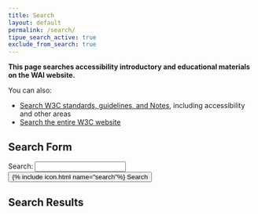```yaml
---
title: Search
layout: default
permalink: /search/
tipue_search_active: true
exclude_from_search: true
---
```

<script src="{{ "/assets/scripts/jquery.min.js" | relative_url }}"></script>
<script src="{{ "/assets/search/tipuesearch_content.js" | relative_url }}"></script>
<script src="{{ "/assets/search/tipuesearch_set.js" | relative_url }}"></script>
<script src="{{ "/assets/search/tipuesearch.js" | relative_url }}"></script>

<strong>This page searches accessibility introductory and educational materials on the WAI website.</strong>

You can also:

* [Search W3C standards, guidelines, and Notes](https://duckduckgo.com/?q=site%3Aw3.org%2FTR&t=hf&ia=web), including accessibility and other areas
* [Search the entire W3C website](https://duckduckgo.com/?q=site%3Aw3.org&t=hf&ia=web)

## Search Form

<form action="{{ page.url | relative_url }}" class="searchform">
    <label for="tipue_search_input">Search:</label>
    <input type="search" name="q" id="tipue_search_input" pattern=".{3,}" title="At least 3 characters" required>
    <button class="button button--icon" type="submit">
     <span>{% include icon.html name="search"%}</span>&nbsp;<span>Search</span>
    </button>
</form>

## Search Results

<div id="tipue_search_content"></div>

<script>
$(document).ready(function() {
  $('#tipue_search_input').tipuesearch();
});
</script>

